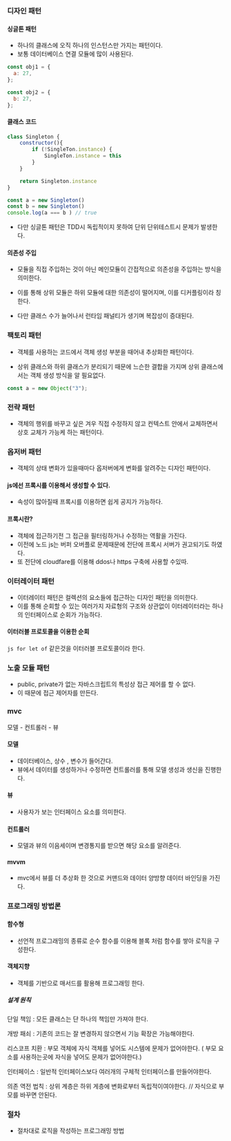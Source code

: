 ### 디자인 패턴

#### 싱글톤 패턴

- 하나의 클래스에 오직 하나의 인스턴스만 가지는 패턴이다.
- 보통 데이터베이스 연결 모듈에 많이 사용된다.

```js
const obj1 = {
  a: 27,
};

const obj2 = {
  b: 27,
};
```

#### 클래스 코드

```js
class Singleton {
    constructor(){
        if (!SingleTon.instance) {
            SingleTon.instance = this
        }
    }

    return Singleton.instance
}

const a = new Singleton()
const b = new Singleton()
console.log(a === b ) // true
```

- 다만 싱글톤 패턴은 TDD시 독립적이지 못하여 단위 단위테스트시 문제가 발생한다.

#### 의존성 주입

- 모듈을 직접 주입하는 것이 아닌 메인모듈이 간접적으로 의존성을 주입하는 방식을 의미한다.

- 이를 통해 상위 모듈은 하위 모듈에 대한 의존성이 떨어지며, 이를 디커플링이라 칭한다.

- 다만 클래스 수가 늘어나서 런타임 패널티가 생기며 복잡성이 증대된다.

### 팩토리 패턴

- 객체를 사용하는 코드에서 객체 생성 부분을 때어내 추상화한 패턴이다.

- 상위 클래스와 하위 클래스가 분리되기 때문에 느슨한 결합을 가지며 상위 클래스에서는 객체 생성 방식을 알 필요없다.

```js
const a = new Object("3");
```

### 전략 패턴

- 객체의 행위를 바꾸고 싶은 겨우 직접 수정하지 않고 컨텍스트 안에서 교체하면서 상호 교체가 가능케 하는 패턴이다.

### 옵저버 패턴

- 객체의 상태 변화가 있을때마다 옵저버에게 변화를 알려주는 디자인 패턴이다.

#### js에선 프록시를 이용해서 생성할 수 있다.

- 속성이 많아질때 프록시를 이용하면 쉽게 공지가 가능하다.

#### 프록시란?

- 객체에 접근하기전 그 접근을 필터링하거나 수정하는 역활을 가진다.
- 이전에 노드 js는 버퍼 오버플로 문제때문에 전단에 프록시 서버가 권고되기도 하였다.
- 또 전단에 cloudfare를 이용해 ddos나 https 구축에 사용할 수있따.

### 이터레이터 패턴

- 이터레이터 패턴은 컬렉션의 요소들에 접근하는 디자인 패턴을 의미한다.
- 이를 통해 순회할 수 있는 여러가지 자료형의 구조와 상관없이 이터레이터라는 하나의 인터페이스로 순회가 가능하다.

#### 이터러블 프로토콜을 이용한 순회

`js for let of` 같은것을 이터러블 프로토콜이라 한다.

### 노출 모듈 패턴

- public, private가 없는 자바스크립트의 특성상 접근 제어를 할 수 없다.
- 이 때문에 접근 제어자를 만든다.

### mvc

모델 - 컨트롤러 - 뷰

#### 모델

- 데이터베이스, 상수 , 변수가 들어간다.
- 뷰에서 데이터를 생성하거나 수정하면 컨트롤러를 통해 모델 생성과 생신을 진행한다.

#### 뷰

- 사용자가 보는 인터페이스 요소를 의미한다.

#### 컨트롤러

- 모델과 뷰의 이음세이며 변경통지를 받으면 해당 요소를 알려준다.

#### mvvm

- mvc에서 뷰를 더 추상화 한 것으로 커맨드와 데이터 양방향 데이터 바인딩을 가진다.

### 프로그래밍 방법론

#### 함수형

- 선언적 프로그래밍의 종류로 순수 함수를 이용해 블록 처럼 함수를 쌓아 로직을 구성한다.

#### 객체지향

- 객체를 기반으로 매서드를 활용해 프로그래밍 한다.

##### 설계 원칙

단일 책임 : 모든 클래스는 단 하나의 책임만 가져야 한다.

개방 패쇠 : 기존의 코드는 잘 변경하지 않으면서 기능 확장은 가능해야한다.

리스코프 치환 : 부모 객체에 자식 객체를 넣어도 시스템에 문제가 없어야한다. ( 부모 요소를 사용하는곳에 자식을 넣어도 문제가 없어야한다.)

인터페이스 : 일반적 인터페이스보다 여러개의 구체적 인터페이스를 만들어야한다.

의존 역전 법칙 : 상위 계층은 하위 게층에 변화로부터 독립적이여야한다. // 자식으로 부모를 바꾸면 안된다.

### 절차

- 절차대로 로직을 작성하는 프로그래밍 방법
